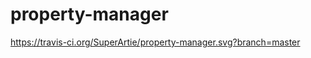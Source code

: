 property-manager
================
https://travis-ci.org/SuperArtie/property-manager.svg?branch=master
